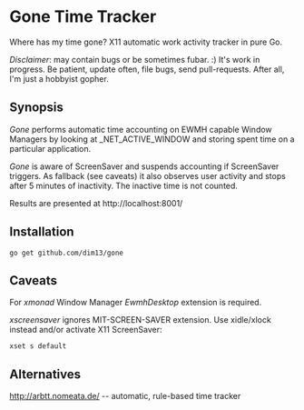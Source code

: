 Gone Time Tracker
=================

Where has my time gone? X11 automatic work activity tracker in pure Go.

_Disclaimer_: may contain bugs or be sometimes fubar. :)
It's work in progress. Be patient, update often, file bugs, send pull-requests.
After all, I'm just a hobbyist gopher.

Synopsis
--------

_Gone_ performs automatic time accounting on EWMH capable Window Managers by
looking at _NET_ACTIVE_WINDOW and storing spent time on a particular application.

_Gone_ is aware of ScreenSaver and suspends accounting if ScreenSaver triggers.
As fallback (see caveats) it also observes user activity and stops after 5 minutes
of inactivity. The inactive time is not counted.

Results are presented at http://localhost:8001/

Installation
------------

    go get github.com/dim13/gone

Caveats
-------

For _xmonad_ Window Manager _EwmhDesktop_ extension is required.

_xscreensaver_ ignores MIT-SCREEN-SAVER extension.
Use xidle/xlock instead and/or activate X11 ScreenSaver:

    xset s default

Alternatives
------------

http://arbtt.nomeata.de/ -- automatic, rule-based time tracker
